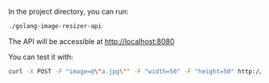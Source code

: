 In the project directory, you can run:

```sh
./golang-image-resizer-api
```

The API will be accessible at [http://localhost:8080](http://localhost:8080)

You can test it with:

```bash
curl -X POST -F "image=@\"a.jpg\"" -F "width=50" -F "height=50" http://localhost:8080/resize -o resized_image.jpg
```